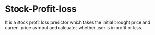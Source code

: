# Stock-Profit-loss

It is a stock profit loss predictor which takes the initial brought price and current price as input and calcuates whether user is in profit or loss.
